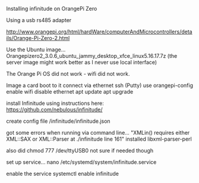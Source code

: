 Installing infinitude on OrangePi Zero

Using a usb rs485 adapter

http://www.orangepi.org/html/hardWare/computerAndMicrocontrollers/details/Orange-Pi-Zero-2.html

Use the Ubuntu image...
Orangepizero2_3.0.6_ubuntu_jammy_desktop_xfce_linux5.16.17.7z
(the server image might work better as I never use local interface)

The Orange Pi OS did not work - wifi did not work.

Image a card
boot to it
connect via ethernet ssh (Putty)
use orangepi-config
  enable wifi
  disable ethernet
apt update
apt upgrade

install Infinitude using instructions here:
https://github.com/nebulous/infinitude/

create config file /infinitude/infinitude.json 

got some errors when running via command line...
"XMLin() requires either XML::SAX or XML::Parser at ./infinitude line 161"
installed libxml-parser-perl

also did 
chmod 777 /dev/ttyUSB0
not sure if needed though

set up service...
nano /etc/systemd/system/infinitude.service

enable the service
systemctl enable infinitude

